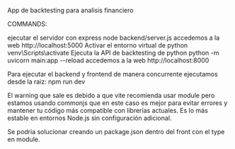 App de backtesting para analisis financiero


COMMANDS:

ejecutar el servidor con express
node backend/server.js
accedemos a la web
http://localhost:5000
Activar el entorno virtual de python
venv\Scripts\activate
Ejecuta la API de backtesting de python
python -m uvicorn main:app --reload
accedemos a la web
http://localhost:8000

Para ejecutar el backend y frontend de manera concurrente ejecutamos desde la raiz:
npm run dev

El warning que sale es debido a que vite recomienda usar module pero estamos usando commonjs que en este caso es mejor
para evitar errores y mantener tu código más compatible con librerías actuales. Es lo más estable en entornos Node.js sin configuración adicional.

Se podria solucionar creando un package.json dentro del front con el type en module.